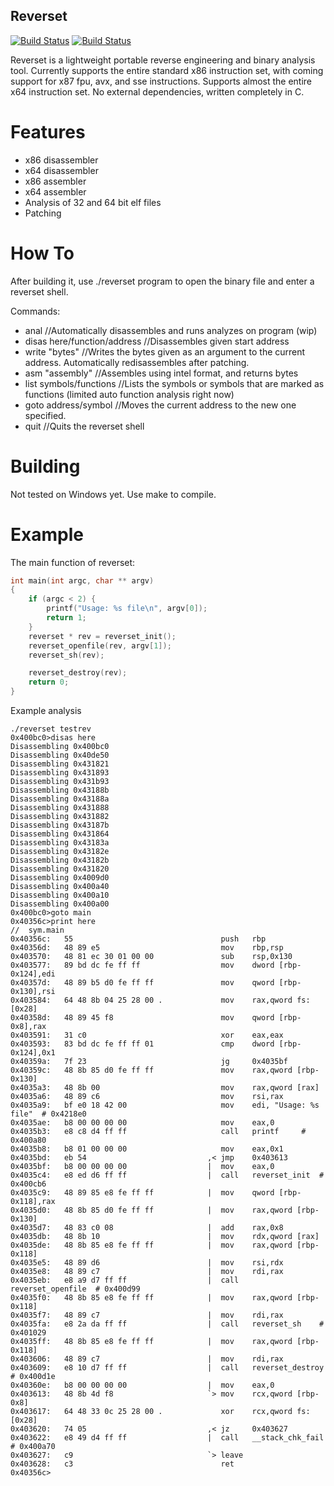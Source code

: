 ## Reverset

[![Build Status](https://upload.wikimedia.org/wikipedia/commons/f/f8/License_icon-mit-88x31-2.svg)]()
[![Build Status](https://travis-ci.org/Mithreindeir/Reverset.svg?branch=master)](https://travis-ci.org/Mithreindeir/Reverset)

Reverset is a lightweight portable reverse engineering and binary analysis tool. Currently supports the entire standard x86 instruction set, with coming support for x87 fpu, avx, and sse instructions. Supports almost the entire x64 instruction set.
No external dependencies, written completely in C.

# Features

* x86 disassembler
* x64 disassembler
* x86 assembler
* x64 assembler
* Analysis of 32 and 64 bit elf files
* Patching

# How To

After building it, use ./reverset program to open the binary file and enter a reverset shell.

Commands:

* anal				//Automatically disassembles and runs analyzes on program (wip)
* disas here/function/address //Disassembles given start address
* write "bytes"		     //Writes the bytes given as an argument to the current address. Automatically redisassembles after patching.
* asm   "assembly"	     //Assembles using intel format, and returns bytes
* list symbols/functions     //Lists the symbols or symbols that are marked as functions (limited auto function analysis right now)
* goto address/symbol	     //Moves the current address to the new one specified. 
* quit			     //Quits the reverset shell

# Building

Not tested on Windows yet. Use make to compile.

# Example
The main function of reverset:
```C
int main(int argc, char ** argv)
{
	if (argc < 2) {
		printf("Usage: %s file\n", argv[0]);
		return 1;
	}
	reverset * rev = reverset_init();
	reverset_openfile(rev, argv[1]);
	reverset_sh(rev);

	reverset_destroy(rev);
	return 0;
}
```

Example analysis
```
./reverset testrev
0x400bc0>disas here
Disassembling 0x400bc0
Disassembling 0x40de50
Disassembling 0x431821
Disassembling 0x431893
Disassembling 0x431b93
Disassembling 0x43188b
Disassembling 0x43188a
Disassembling 0x431888
Disassembling 0x431882
Disassembling 0x43187b
Disassembling 0x431864
Disassembling 0x43183a
Disassembling 0x43182e
Disassembling 0x43182b
Disassembling 0x431820
Disassembling 0x4009d0
Disassembling 0x400a40
Disassembling 0x400a10
Disassembling 0x400a00
0x400bc0>goto main
0x40356c>print here
//	sym.main
0x40356c:   55                      	       push   rbp
0x40356d:   48 89 e5                	       mov    rbp,rsp
0x403570:   48 81 ec 30 01 00 00    	       sub    rsp,0x130
0x403577:   89 bd dc fe ff ff       	       mov    dword [rbp-0x124],edi
0x40357d:   48 89 b5 d0 fe ff ff    	       mov    qword [rbp-0x130],rsi
0x403584:   64 48 8b 04 25 28 00 .   	       mov    rax,qword fs:[0x28]
0x40358d:   48 89 45 f8             	       mov    qword [rbp-0x8],rax
0x403591:   31 c0                   	       xor    eax,eax
0x403593:   83 bd dc fe ff ff 01    	       cmp    dword [rbp-0x124],0x1
0x40359a:   7f 23                   	       jg     0x4035bf
0x40359c:   48 8b 85 d0 fe ff ff    	       mov    rax,qword [rbp-0x130]
0x4035a3:   48 8b 00                	       mov    rax,qword [rax]
0x4035a6:   48 89 c6                	       mov    rsi,rax
0x4035a9:   bf e0 18 42 00          	       mov    edi, "Usage: %s file"	 # 0x4218e0
0x4035ae:   b8 00 00 00 00          	       mov    eax,0
0x4035b3:   e8 c8 d4 ff ff          	       call   printf	 # 0x400a80
0x4035b8:   b8 01 00 00 00          	       mov    eax,0x1
0x4035bd:   eb 54                   	    ,< jmp    0x403613
0x4035bf:   b8 00 00 00 00          	    |  mov    eax,0
0x4035c4:   e8 ed d6 ff ff          	    |  call   reverset_init	 # 0x400cb6
0x4035c9:   48 89 85 e8 fe ff ff    	    |  mov    qword [rbp-0x118],rax
0x4035d0:   48 8b 85 d0 fe ff ff    	    |  mov    rax,qword [rbp-0x130]
0x4035d7:   48 83 c0 08             	    |  add    rax,0x8
0x4035db:   48 8b 10                	    |  mov    rdx,qword [rax]
0x4035de:   48 8b 85 e8 fe ff ff    	    |  mov    rax,qword [rbp-0x118]
0x4035e5:   48 89 d6                	    |  mov    rsi,rdx
0x4035e8:   48 89 c7                	    |  mov    rdi,rax
0x4035eb:   e8 a9 d7 ff ff          	    |  call   reverset_openfile	 # 0x400d99
0x4035f0:   48 8b 85 e8 fe ff ff    	    |  mov    rax,qword [rbp-0x118]
0x4035f7:   48 89 c7                	    |  mov    rdi,rax
0x4035fa:   e8 2a da ff ff          	    |  call   reverset_sh	 # 0x401029
0x4035ff:   48 8b 85 e8 fe ff ff    	    |  mov    rax,qword [rbp-0x118]
0x403606:   48 89 c7                	    |  mov    rdi,rax
0x403609:   e8 10 d7 ff ff          	    |  call   reverset_destroy	 # 0x400d1e
0x40360e:   b8 00 00 00 00          	    |  mov    eax,0
0x403613:   48 8b 4d f8             	    `> mov    rcx,qword [rbp-0x8]
0x403617:   64 48 33 0c 25 28 00 .   	       xor    rcx,qword fs:[0x28]
0x403620:   74 05                   	    ,< jz     0x403627
0x403622:   e8 49 d4 ff ff          	    |  call   __stack_chk_fail	 # 0x400a70
0x403627:   c9                      	    `> leave  
0x403628:   c3                      	       ret    
0x40356c>


```

